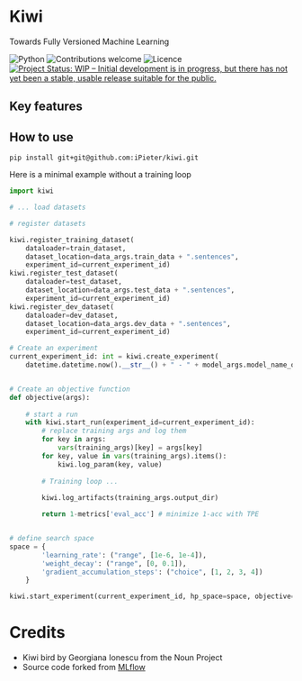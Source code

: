 

# Kiwi
Towards Fully Versioned Machine Learning

![Python](https://img.shields.io/badge/python-v3.7-blue.svg)
![Contributions welcome](https://img.shields.io/badge/contributions-welcome-orange.svg)
![Licence](https://img.shields.io/badge/licence-Apache--2.0-green)
[![Project Status: WIP – Initial development is in progress, but there has not yet been a stable, usable release suitable for the public.](https://www.repostatus.org/badges/latest/wip.svg)](https://www.repostatus.org/#wip)


## Key features



## How to use
```shell script
pip install git+git@github.com:iPieter/kiwi.git
```

Here is a minimal example without a training loop
```python
import kiwi

# ... load datasets

# register datasets

kiwi.register_training_dataset(
    dataloader=train_dataset,
    dataset_location=data_args.train_data + ".sentences",
    experiment_id=current_experiment_id)
kiwi.register_test_dataset(
    dataloader=test_dataset,
    dataset_location=data_args.test_data + ".sentences",
    experiment_id=current_experiment_id)
kiwi.register_dev_dataset(
    dataloader=dev_dataset,
    dataset_location=data_args.dev_data + ".sentences",
    experiment_id=current_experiment_id)

# Create an experiment
current_experiment_id: int = kiwi.create_experiment(
    datetime.datetime.now().__str__() + " - " + model_args.model_name_or_path)


# Create an objective function
def objective(args):
    
    # start a run
    with kiwi.start_run(experiment_id=current_experiment_id):
        # replace training args and log them
        for key in args:
            vars(training_args)[key] = args[key]
        for key, value in vars(training_args).items():
            kiwi.log_param(key, value)
        
        # Training loop ...
    
        kiwi.log_artifacts(training_args.output_dir)

        return 1-metrics['eval_acc'] # minimize 1-acc with TPE


# define search space
space = {
        'learning_rate': ("range", [1e-6, 1e-4]),
        'weight_decay': ("range", [0, 0.1]),
        'gradient_accumulation_steps': ("choice", [1, 2, 3, 4])
    }

kiwi.start_experiment(current_experiment_id, hp_space=space, objective=objective, max_evals=30, mode="tpe")

```

# Credits
- Kiwi bird by Georgiana Ionescu from the Noun Project
- Source code forked from [MLflow](https://mlflow.org)